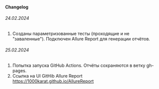 #### Changelog
###### 24.02.2024
1. Созданы параметризованные тесты (проходящие и не "заваленные"). Подключен Allure Report для генерации отчётов.

###### 25.02.2024
1. Попытка запуска GitHub Actions. Отчёты сохраняются в ветку gh-pages.
2. Ссылка на UI GitHib Allure Report https://1000karat.github.io/AllureReport
